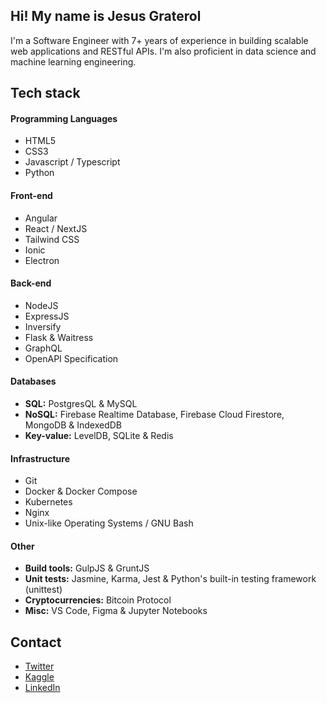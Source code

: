 ## Hi! My name is Jesus Graterol

I'm a Software Engineer with 7+ years of experience in building scalable web applications and RESTful APIs. I'm also proficient in data science and machine learning engineering.

## Tech stack

#### Programming Languages

- HTML5
- CSS3
- Javascript / Typescript
- Python

#### Front-end

- Angular
- React / NextJS
- Tailwind CSS
- Ionic
- Electron

#### Back-end

- NodeJS
- ExpressJS
- Inversify
- Flask & Waitress
- GraphQL
- OpenAPI Specification


#### Databases

- **SQL:** PostgresQL & MySQL
- **NoSQL:** Firebase Realtime Database, Firebase Cloud Firestore, MongoDB & IndexedDB
- **Key-value:** LevelDB, SQLite & Redis

  
#### Infrastructure

- Git
- Docker & Docker Compose
- Kubernetes
- Nginx
- Unix-like Operating Systems / GNU Bash

  
#### Other

- **Build tools:** GulpJS & GruntJS
- **Unit tests:** Jasmine, Karma, Jest & Python's built-in testing framework (unittest)
- **Cryptocurrencies:** Bitcoin Protocol
- **Misc:** VS Code, Figma & Jupyter Notebooks


## Contact
- [Twitter](https://twitter.com/jesusgrat_dev)
- [Kaggle](https://www.kaggle.com/jesusgraterol)
- [LinkedIn](https://www.linkedin.com/in/jesus-graterol/)
